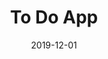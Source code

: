 ---
slug: "/projects/todo/"
date: "2019-12-01"
title: "To Do App"
image: "/img/todo.png"
techStack:
    - "React"
description: "Basic todo app written in React to get a basic understanding of state and props."
link: "https://github.com/noahvarghese/todo"
---